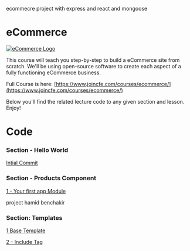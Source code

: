 ecommecre project with express and react and mongoose


# eCommerce

[![eCommerce Logo](https://cfe2-static.s3-us-west-2.amazonaws.com/media/courses/ecommerce/images/ecommerce_coding_for_entrepreneurs.jpg)
](https://www.codingforentrepreneurs.com/courses/ecommerce/)

This course will teach you step-by-step to build a eCommerce site from scratch. We'll be using open-source software to create each aspect of a fully functioning eCommerce business.

Full Course is here: [https://www.joincfe.com/courses/ecommerce/](https://www.joincfe.com/courses/ecommerce/)

Below you'll find the related lecture code to any given section and lesson. Enjoy!


# Code

### Section - Hello World

[Intial Commit](../../tree/0927b316e9cdd8b0db01263b6b429e698d38d57a/)


### Section - Products Component

[1 - Your first app Module](../../tree/ed8ceb52830b762d50bbf44f680255168c6f5530/)


project hamid benchakir


### Section: Templates

[1 Base Template](../../tree/b34bc1692301719be722bb691c1d67df4e98b455/)

[2 - Include Tag](../../tree/12fd4dd9fcd8616b7b71d8c93a60013aa01350d9/)
